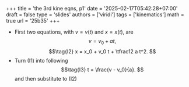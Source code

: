 +++
title = 'the 3rd kine eqns, p1'
date = '2025-02-17T05:42:28+07:00'
draft = false
type = 'slides'
authors = ['viridi']
tags = ['kinematics']
math = true
url = '25b35'
+++
+ First two equations, with $v = v(t)$ and $x = x(t)$, are
$$\tag{I1}
v = v_0 + at,
$$
$$\tag{I2}
x = x_0 + v_0 t +  \tfrac12 a t^2.
$$
+ Turn (I1) into following 
$$\tag{I3}
t = \frac{v - v_0}{a}.
$$
and then substitute to (I2)
